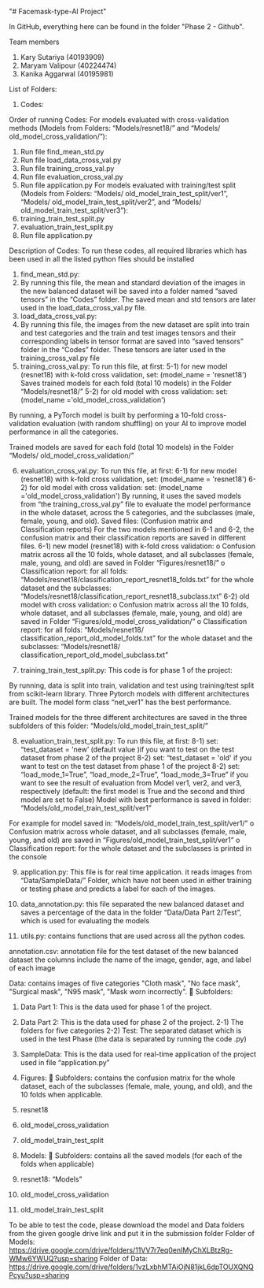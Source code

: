 "# Facemask-type-AI Project"

In GitHub, everything here can be found in the folder "Phase 2 - Github".

Team members
1. Kary Sutariya (40193909)
2. Maryam Valipour (40224474) 
3. Kanika Aggarwal (40195981)

List of Folders:
1)	Codes:

Order of running Codes: 
For models evaluated with cross-validation methods (Models from Folders: “Models/resnet18/” and “Models/ old_model_cross_validation/”):
1)	Run file find_mean_std.py
2)	Run file load_data_cross_val.py
3)	Run file training_cross_val.py
4)	Run file evaluation_cross_val.py
5)	Run file application.py
For models evaluated with training/test split (Models from Folders: “Models/ old_model_train_test_split/ver1”, “Models/ old_model_train_test_split/ver2”, and “Models/ old_model_train_test_split/ver3”):
1)	training_train_test_split.py
2)	evaluation_train_test_split.py 
3)	Run file application.py

Description of Codes:
To run these codes, all required libraries which has been used in all the listed python files should be installed
1)	find_mean_std.py: 
2)	By running this file, the mean and standard deviation of the images in the new balanced dataset will be saved into a folder named “saved tensors” in the “Codes” folder. The saved mean and std tensors are later used in the load_data_cross_val.py file.
3)	load_data_cross_val.py: 
4)	By running this file, the images from the new dataset are split into train and test categories and the train and test images tensors and their corresponding labels in tensor format are saved into “saved tensors” folder in the “Codes” folder. These tensors are later used in the training_cross_val.py file
5)	training_cross_val.py:
To run this file, at first:
5-1) for new model (resnet18) with k-fold cross validation, set: (model_name = 'resnet18')
Saves trained models for each fold (total 10 models) in the Folder “Models/resnet18/”
5-2) for old model with cross validation: set: (model_name ='old_model_cross_validation')

By running, a PyTorch model is built by performing a 10-fold cross-validation evaluation (with random shuffling) on your AI to improve model performance in all the categories.

Trained models are saved for each fold (total 10 models) in the Folder “Models/ old_model_cross_validation/”

6)	evaluation_cross_val.py:
To run this file, at first:
6-1) for new model (resnet18) with k-fold cross validation, set: (model_name = 'resnet18')
6-2) for old model with cross validation: set: (model_name ='old_model_cross_validation')
By running, it uses the saved models from “the training_cross_val.py” file to evaluate the model performance in the whole dataset, across the 5 categories, and the subclasses (male, female, young, and old). 
Saved files: (Confusion matrix and Classification reports)
For the two models mentioned in 6-1 and 6-2, the confusion matrix and their classification reports are saved in different files.
6-1) new model (resnet18) with k-fold cross validation:
o	Confusion matrix across all the 10 folds, whole dataset, and all subclasses (female, male, young, and old) are saved in Folder “Figures/resnet18/”
o	Classification report:
for all folds: “Models/resnet18/classification_report_resnet18_folds.txt”
for the whole dataset and the subclasses:
“Models/resnet18/classification_report_resnet18_subclass.txt”
6-2) old model with cross validation:
o	Confusion matrix across all the 10 folds, whole dataset, and all subclasses (female, male, young, and old) are saved in Folder “Figures/old_model_cross_validation/”
o	Classification report:
for all folds: “Models/resnet18/ classification_report_old_model_folds.txt”
for the whole dataset and the subclasses:
“Models/resnet18/ classification_report_old_model_subclass.txt”



7)	training_train_test_split.py:
This code is for phase 1 of the project:


By running, data is split into train, validation and test using training/test split from scikit-learn library. Three Pytorch models with different architectures are built. The model form class “net_ver1” has the best performance. 

Trained models for the three different architectures are saved in the three subfolders of this folder: “Models/old_model_train_test_split/”


8)	evaluation_train_test_split.py:
To run this file, at first:
8-1) set: “test_dataset = 'new’ (default value )if you want to test on the test dataset from phase 2 of the project
8-2) set: “test_dataset = 'old' if you want to test on the test dataset from phase 1 of the project
8-2) set: “load_mode_1=True”, “load_mode_2=True”, “load_mode_3=True”  if you want to see the result of evaluation from Model ver1, ver2, and ver3, respectively (default: the first model is True and the second and third model are set to False)
Model with best performance is saved in folder: “Models/old_model_train_test_split/ver1”

For example for model saved in: “Models/old_model_train_test_split/ver1/”
o	Confusion matrix across whole dataset, and all subclasses (female, male, young, and old) are saved in “Figures/old_model_train_test_split/ver1”
o	Classification report:
for the whole dataset and the subclasses is printed in the console

9)	application.py:
This file is for real time application. it reads images from “Data/SampleData/” Folder, which have not been used in either training or testing phase and predicts a label for each of the images.

10)	data_annotation.py: this file separated the new balanced dataset and saves a percentage of the data in the folder “Data/Data Part 2/Test”, which is used for evaluating the models

11)	utils.py:
contains functions that are used across all the python codes.

annotation.csv: annotation file for the test dataset of the new balanced dataset the columns include the name of the image, gender, age, and label of each image

Data: contains images of five categories "Cloth mask", "No face mask", "Surgical mask", "N95 mask", "Mask worn incorrectly". 
	Subfolders:
1)	Data Part 1: This is the data used for phase 1 of the project.
2)	Data Part 2: This is the data used for phase 2 of the project.
2-1) The folders for five categories 
2-2) Test: The separated dataset which is used in the test Phase (the data is separated by running the code .py)
3)	SampleData: This is the data used for real-time application of the project used in file “application.py”

2)	Figures:
	Subfolders: contains the confusion matrix for the whole dataset, each of the subclasses (female, male, young, and old), and the 10 folds when applicable.
1)	resnet18
2)	old_model_cross_validation
3)	old_model_train_test_split

3)	Models:
	Subfolders: contains all the saved models (for each of the folds when applicable)
1)	resnet18: “Models”
2)	old_model_cross_validation
3)	old_model_train_test_split

To be able to test the code, please download the model and Data folders from the given google drive link and put it in the submission folder
Folder of Models: 
https://drive.google.com/drive/folders/11VV7r7eq0enIMyChXLBtzRg-WMw6YWUQ?usp=sharing
Folder of Data:
https://drive.google.com/drive/folders/1vzLxbhMTAiOjN81jkL6dpTOUXQNQPcyu?usp=sharing

